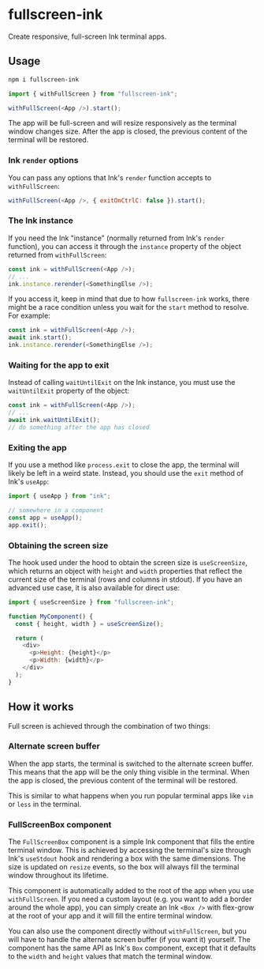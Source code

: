 # fullscreen-ink

Create responsive, full-screen Ink terminal apps.

## Usage

```bash
npm i fullscreen-ink
```

```js
import { withFullScreen } from "fullscreen-ink";

withFullScreen(<App />).start();
```

The app will be full-screen and will resize responsively as the terminal window changes size. After the app is closed, the previous content of the terminal will be restored.

### Ink `render` options

You can pass any options that Ink's `render` function accepts to `withFullScreen`:

```js
withFullScreen(<App />, { exitOnCtrlC: false }).start();
```

### The Ink instance

If you need the Ink "instance" (normally returned from Ink's `render` function), you can access it through the `instance` property of the object returned from `withFullScreen`:

```js
const ink = withFullScreen(<App />);
// ...
ink.instance.rerender(<SomethingElse />);
```

If you access it, keep in mind that due to how `fullscreen-ink` works, there might be a race condition unless you wait for the `start` method to resolve. For example:

```js
const ink = withFullScreen(<App />);
await ink.start();
ink.instance.rerender(<SomethingElse />);
```

### Waiting for the app to exit

Instead of calling `waitUntilExit` on the Ink instance, you must use the `waitUntilExit` property of the object:

```js
const ink = withFullScreen(<App />);
// ...
await ink.waitUntilExit();
// do something after the app has closed
```

### Exiting the app

If you use a method like `process.exit` to close the app, the terminal will likely be left in a weird state. Instead, you should use the `exit` method of Ink's `useApp`:

```js
import { useApp } from "ink";

// somewhere in a component
const app = useApp();
app.exit();
```

### Obtaining the screen size

The hook used under the hood to obtain the screen size is `useScreenSize`, which returns an object with `height` and `width` properties that reflect the current size of the terminal (rows and columns in stdout). If you have an advanced use case, it is also available for direct use:

```js
import { useScreenSize } from "fullscreen-ink";

function MyComponent() {
  const { height, width } = useScreenSize();

  return (
    <div>
      <p>Height: {height}</p>
      <p>Width: {width}</p>
    </div>
  );
}
```

## How it works

Full screen is achieved through the combination of two things:

### Alternate screen buffer

When the app starts, the terminal is switched to the alternate screen buffer. This means that the app will be the only thing visible in the terminal. When the app is closed, the previous content of the terminal will be restored.

This is similar to what happens when you run popular terminal apps like `vim` or `less` in the terminal.

### FullScreenBox component

The `FullScreenBox` component is a simple Ink component that fills the entire terminal window. This is achieved by accessing the terminal's size through Ink's `useStdout` hook and rendering a box with the same dimensions. The size is updated on `resize` events, so the box will always fill the terminal window throughout its lifetime.

This component is automatically added to the root of the app when you use `withFullScreen`. If you need a custom layout (e.g. you want to add a border around the whole app), you can simply create an Ink `<Box />` with flex-grow at the root of your app and it will fill the entire terminal window.

You can also use the component directly without `withFullScreen`, but you will have to handle the alternate screen buffer (if you want it) yourself. The component has the same API as Ink's `Box` component, except that it defaults to the `width` and `height` values that match the terminal window.
